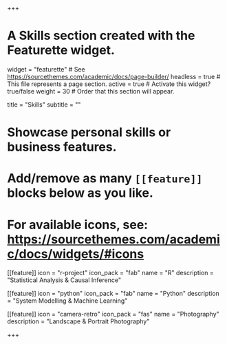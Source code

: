 +++
# A Skills section created with the Featurette widget.
widget = "featurette"  # See https://sourcethemes.com/academic/docs/page-builder/
headless = true  # This file represents a page section.
active = true  # Activate this widget? true/false
weight = 30  # Order that this section will appear.

title = "Skills"
subtitle = ""

# Showcase personal skills or business features.
# 
# Add/remove as many `[[feature]]` blocks below as you like.
# 
# For available icons, see: https://sourcethemes.com/academic/docs/widgets/#icons

[[feature]]
  icon = "r-project"
  icon_pack = "fab"
  name = "R"
  description = "Statistical Analysis & Causal Inference"

[[feature]]
  icon = "python"
  icon_pack = "fab"
  name = "Python"
  description = "System Modelling & Machine Learning"
  
[[feature]]
  icon = "camera-retro"
  icon_pack = "fas"
  name = "Photography"
  description = "Landscape & Portrait Photography"

+++
